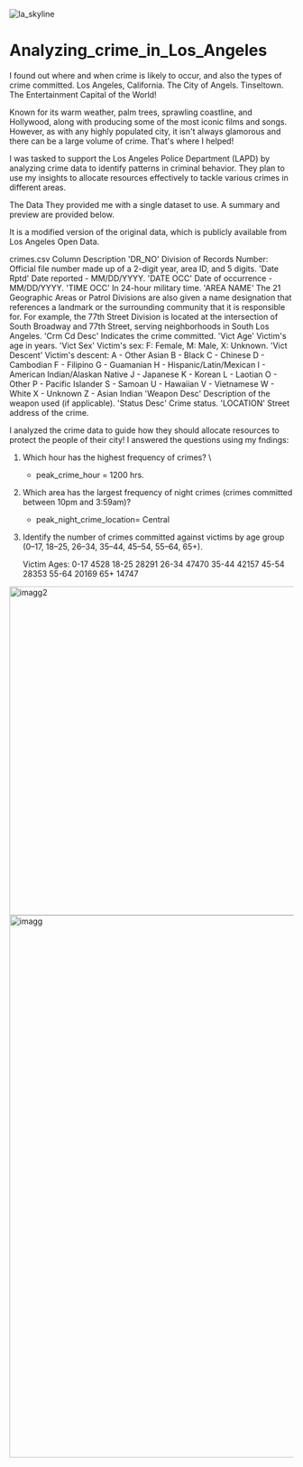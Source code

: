 ![la_skyline](https://github.com/RashidTobrazune/Analyzing_crime_in_Los_Angeles/assets/150378293/61b85c1e-d1d9-45d0-97b5-27bd7d16ad2b)



# Analyzing_crime_in_Los_Angeles
I found out where and when crime is likely to occur, and also the types of crime committed.
Los Angeles, California. The City of Angels. Tinseltown. The Entertainment Capital of the World!

Known for its warm weather, palm trees, sprawling coastline, and Hollywood, along with producing some of the most iconic films and songs. However, as with any highly populated city, it isn't always glamorous and there can be a large volume of crime. That's where I helped!

I was tasked to support the Los Angeles Police Department (LAPD) by analyzing crime data to identify patterns in criminal behavior. They plan to use my insights to allocate resources effectively to tackle various crimes in different areas.

The Data
They provided me with a single dataset to use. A summary and preview are provided below.

It is a modified version of the original data, which is publicly available from Los Angeles Open Data.

crimes.csv
Column	Description
'DR_NO'	Division of Records Number: Official file number made up of a 2-digit year, area ID, and 5 digits.
'Date Rptd'	Date reported - MM/DD/YYYY.
'DATE OCC'	Date of occurrence - MM/DD/YYYY.
'TIME OCC'	In 24-hour military time.
'AREA NAME'	The 21 Geographic Areas or Patrol Divisions are also given a name designation that references a landmark or the surrounding community that it is responsible for. For example, the 77th Street Division is located at the intersection of South Broadway and 77th Street, serving neighborhoods in South Los Angeles.
'Crm Cd Desc'	Indicates the crime committed.
'Vict Age'	Victim's age in years.
'Vict Sex'	Victim's sex: F: Female, M: Male, X: Unknown.
'Vict Descent'	Victim's descent:
A - Other Asian
B - Black
C - Chinese
D - Cambodian
F - Filipino
G - Guamanian
H - Hispanic/Latin/Mexican
I - American Indian/Alaskan Native
J - Japanese
K - Korean
L - Laotian
O - Other
P - Pacific Islander
S - Samoan
U - Hawaiian
V - Vietnamese
W - White
X - Unknown
Z - Asian Indian
'Weapon Desc'	Description of the weapon used (if applicable).
'Status Desc'	Crime status.
'LOCATION'	Street address of the crime.


I analyzed the crime data to guide how they should allocate resources to protect the people of their city! 
I answered the questions using my fndings:


1. Which hour has the highest frequency of crimes? \
   - peak_crime_hour = 1200 hrs.

2. Which area has the largest frequency of night crimes (crimes committed between 10pm and 3:59am)?
   -  peak_night_crime_location= Central

3. Identify the number of crimes committed against victims by age group (0–17, 18–25, 26–34, 35–44, 45–54, 55–64, 65+).

   Victim Ages:
 0-17      4528
18-25    28291
26-34    47470
35-44    42157
45-54    28353
55-64    20169
65+      14747

<img width="582" alt="imagg2" src="https://github.com/RashidTobrazune/Analyzing_crime_in_Los_Angeles/assets/150378293/ac32bf8f-dccb-4d5a-9e85-09821134bc82">
<img width="960" alt="imagg" src="https://github.com/RashidTobrazune/Analyzing_crime_in_Los_Angeles/assets/150378293/dd0ff4e7-8159-437c-978f-bdfbcd958b88">

